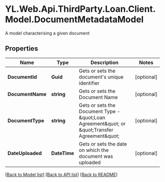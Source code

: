 # YL.Web.Api.ThirdParty.Loan.Client.Model.DocumentMetadataModel
A model characterising a given document
## Properties

Name | Type | Description | Notes
------------ | ------------- | ------------- | -------------
**DocumentId** | **Guid** | Gets or sets the document&#39;s unique identifier | [optional] 
**DocumentName** | **string** | Gets or sets the Document Name | [optional] 
**DocumentType** | **string** | Gets or sets the Document Type - \&quot;Loan Agreement\&quot; or \&quot;Transfer Agreement\&quot; | [optional] 
**DateUploaded** | **DateTime** | Gets or sets the date on which the document was uploaded | [optional] 

[[Back to Model list]](../README.md#documentation-for-models) [[Back to API list]](../README.md#documentation-for-api-endpoints) [[Back to README]](../README.md)

